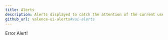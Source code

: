```yaml
---
title: Alerts
description: Alerts displayed to catch the attention of the current user.
github_url: valence-ui-alerts#vui-alerts
---
```

<span class="vui-error">Error Alert!</span>

